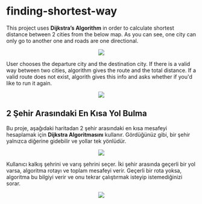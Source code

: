 # finding-shortest-way

This project uses **Dijkstra’s Algorithm** in order to calculate shortest distance between 2 cities from the below map. As you can see, one city can only go to another one and roads are one directional. 

<p align="center">
  <img src="https://i.hizliresim.com/4obMs0.png">
</p>

User chooses the departure city and the destination city. If there is a valid way between two cities, algorithm gives the route and the total distance. If a valid route does not exist, algorith gives this info and asks whether if you'd like to run it again.

<p align="center">
  <img src="https://i.hizliresim.com/2qMAQ7.png">
</p>

## 2 Şehir Arasındaki En Kısa Yol Bulma

Bu proje, aşağıdaki haritadan 2 şehir arasındaki en kısa mesafeyi hesaplamak için **Dijkstra Algoritmasını** kullanır. Gördüğünüz gibi, bir şehir yalnızca diğerine gidebilir ve yollar tek yönlüdür.

<p align="center">
  <img src="https://i.hizliresim.com/4obMs0.png">
</p>

Kullanıcı kalkış şehrini ve varış şehrini seçer. İki şehir arasında geçerli bir yol varsa, algoritma rotayı ve toplam mesafeyi verir. Geçerli bir rota yoksa, algoritma bu bilgiyi verir ve onu tekrar çalıştırmak isteyip istemediğinizi sorar.

<p align="center">
  <img src="https://i.hizliresim.com/2qMAQ7.png">
</p>

